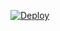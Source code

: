 


[![Deploy](https://www.herokucdn.com/deploy/button.svg)](https://heroku.com/deploy?template=https://github.com/TEAM-BLAZ/pribiuc)
